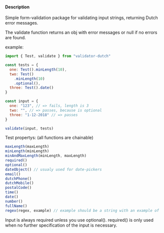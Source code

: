 #### Description

Simple form-validation package for validating input strings, returning Dutch error messages.

The validate function returns an obj with error messages or null if no errors are found.

example:

```javascript
import { Test, validate } from "validator-dutch"

const tests = {
  one: Test().minLength(10),
  two: Test()
    .minLength(10)
    .optional(),
  three: Test().date()
}

const input = {
  one: "123", // => fails, length is 3
  two: "", // => passes, because is optional
  three: "1-12-2018" // => passes
}

validate(input, tests)
```

Test propertys:
(all functions are chainable)

```javascript
maxLength(maxLength)
minLength(minLength)
minAndMaxLength(minLength, maxLength)
required()
optional()
dateObject() // usualy used for date-pickers
email()
dutchPhone()
dutchMobile()
postalCode()
time()
date()
number()
fullName()
regex(regex, example) // example should be a string with an example of the expected input
```

Input is always required unless you use optional(). required() is only used when no further specification of the input is necessary.
